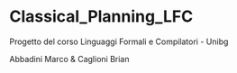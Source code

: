 # Classical_Planning_LFC
Progetto del corso Linguaggi Formali e Compilatori - Unibg

Abbadini Marco & Caglioni Brian
